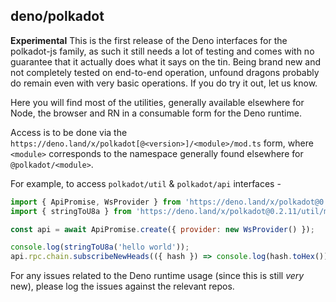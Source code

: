 ## deno/polkadot

**Experimental** This is the first release of the Deno interfaces for the polkadot-js family, as such it still needs a lot of testing and comes with no guarantee that it actually does what it says on the tin. Being brand new and not completely tested on end-to-end operation, unfound dragons probably do remain even with very basic operations. If you do try it out, let us know.

Here you will find most of the utilities, generally available elsewhere for Node, the browser and RN in a consumable form for the Deno runtime.

Access is to be done via the `https://deno.land/x/polkadot[@<version>]/<module>/mod.ts` form, where `<module>` corresponds to the namespace generally found elsewhere for `@polkadot/<module>`.

For example, to access `polkadot/util` & `polkadot/api` interfaces -

```js
import { ApiPromise, WsProvider } from 'https://deno.land/x/polkadot@0.2.11/api/mod.ts';
import { stringToU8a } from 'https://deno.land/x/polkadot@0.2.11/util/mod.ts';

const api = await ApiPromise.create({ provider: new WsProvider() });

console.log(stringToU8a('hello world'));
api.rpc.chain.subscribeNewHeads(({ hash }) => console.log(hash.toHex()));
```

For any issues related to the Deno runtime usage (since this is still _very_ new), please log the issues against the relevant repos.
